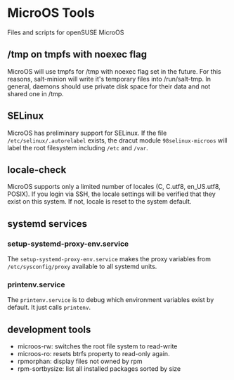 # MicroOS Tools
Files and scripts for openSUSE MicroOS

## /tmp on tmpfs with noexec flag

MicroOS will use tmpfs for /tmp with noexec flag set in the future.
For this reasons, salt-minion will write it's temporary files into
/run/salt-tmp.
In general, daemons should use private disk space for their data
and not shared one in /tmp.

## SELinux

MicroOS has preliminary support for SELinux.
If the file `/etc/selinux/.autorelabel` exists, the dracut module
`98selinux-microos` will label the root filesystem including
`/etc` and `/var`.

## locale-check

MicroOS supports only a limited number of locales (C, C.utf8, en_US.utf8,
POSIX). If you login via SSH, the locale settings will be verified that
they exist on this system. If not, locale is reset to the system default.

## systemd services

### setup-systemd-proxy-env.service

The `setup-systemd-proxy-env.service` makes the proxy variables from
`/etc/sysconfig/proxy` available to all systemd units.

### printenv.service

The `printenv.service` is to debug which environment variables exist
by default. It just calls `printenv`.

## development tools

* microos-rw: switches the root file system to read-write
* microos-ro: resets btrfs property to read-only again.
* rpmorphan: display files not owned by rpm
* rpm-sortbysize: list all installed packages sorted by size
